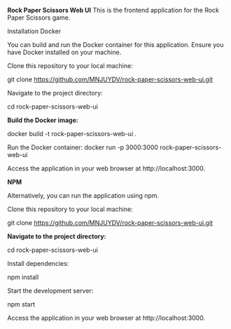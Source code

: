 **Rock Paper Scissors Web UI**
This is the frontend application for the Rock Paper Scissors game.

Installation Docker

You can build and run the Docker container for this application. Ensure you have Docker installed on your machine.

Clone this repository to your local machine:

git clone https://github.com/MNJUYDV/rock-paper-scissors-web-ui.git

Navigate to the project directory:

cd rock-paper-scissors-web-ui

**Build the Docker image:**

docker build -t rock-paper-scissors-web-ui .

Run the Docker container:
docker run -p 3000:3000 rock-paper-scissors-web-ui

Access the application in your web browser at http://localhost:3000.

**NPM**

Alternatively, you can run the application using npm.

Clone this repository to your local machine:

git clone https://github.com/MNJUYDV/rock-paper-scissors-web-ui.git

**Navigate to the project directory:**

cd rock-paper-scissors-web-ui

Install dependencies:

npm install

Start the development server:

npm start

Access the application in your web browser at http://localhost:3000.